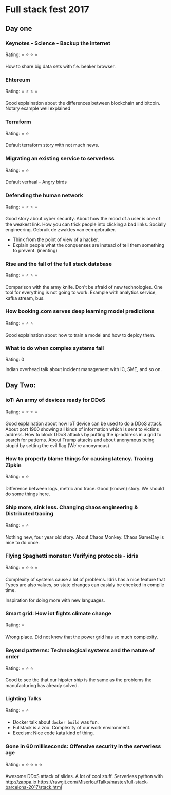 # Full stack fest 2017

## Day one

### Keynotes - Science - Backup the internet
Rating: :star: :star: :star: :star:

How to share big data sets with f.e. beaker browser.

### Ehtereum
Rating: :star: :star: :star: :star:

Good explaination about the differences between blockchain and bitcoin.
Notary example well explained

### Terraform
Rating: :star: :star:

Default terraform story with not much news.

### Migrating an existing service to serverless
Rating: :star: :star:

Default verhaal - Angry birds

### Defending the human network
Rating: :star: :star: :star: :star:

Good story about cyber security. About how the mood of a user is one of the weakest link.
How you can trick people into clicking a bad links. Socially engineering.
Gebruik de zwaktes van een gebruiker.

- Think from the point of view of a hacker.
- Explain people what the conquenses are instead of tell them something to prevent. (inenting)


### Rise and the fall of the full stack database
Rating: :star: :star: :star: :star:

Comparison with the army knife. Don't be afraid of new technologies.
One tool for everything is not going to work.
Example with analytics service, kafka stream, bus.

### How booking.com serves deep learning model predictions
Rating: :star: :star: :star:

Good explaination about how to train a model and how to deploy them.

### What to do when complex systems fail
Rating: 0 

Indian overhead talk about incident management with IC, SME, and so on.

## Day Two:

### ioT: An army of devices ready for DDoS
Rating: :star: :star: :star: :star:

Good explaination about how IoT device can be used to do a DDoS attack. About port 1900 showing all kinds of information which is sent to victims address. How to block DDoS attacks by putting the ip-address in a grid to search for patterns. About Trump attacks and about anonymous being stupid by setting the evil flag (We're anonymous)

### How to properly blame things for causing latency. Tracing Zipkin
Rating: :star: :star:

Difference between logs, metric and trace. Good (known) story. We should do some things here.

### Ship more, sink less. Changing chaos engineering & Distributed tracing
Rating: :star: :star:

Nothing new, four year old story. About Chaos Monkey. Chaos GameDay is nice to do once.

### Flying Spaghetti monster: Verifying protocols - idris
Rating: :star: :star: :star: :star:

Complexity of systems cause a lot of problems. Idris has a nice feature that Types are also values, so state changes can easialy be checked in compile time.

Inspiration for doing more with new languages.

### Smart grid: How iot fights climate change
Rating: :star:

Wrong place. Did not know that the power grid has so much complexity.

### Beyond patterns: Technological systems and the nature of order
Rating: :star: :star: :star:

Good to see the that our hipster ship is the same as the problems the manufacturing has already solved.

### Lighting Talks
Rating: :star: :star:

- Docker talk about `docker build` was fun.
- Fullstack is a zoo. Complexity of our work environment.
- Execism: Nice code kata kind of thing.

### Gone in 60 milliseconds: Offensive security in the serverless age
Rating: :star: :star: :star: :star: :star:

Awesome DDoS attack of slides. A lot of cool stuff. Serverless python with http://zappa.io
https://rawgit.com/Miserlou/Talks/master/full-stack-barcelona-2017/stack.html


